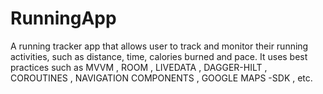 # RunningApp

A running tracker app that allows user to track and monitor their
running activities, such as distance, time, calories burned and pace.
It uses best practices such as MVVM , ROOM , LIVEDATA , DAGGER-HILT , 
COROUTINES , NAVIGATION COMPONENTS , GOOGLE MAPS -SDK , etc.

